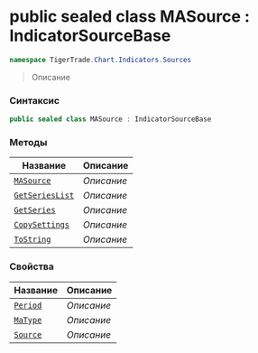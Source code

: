 
# public sealed class MASource : IndicatorSourceBase
```csharp
namespace TigerTrade.Chart.Indicators.Sources
```



> Описание

### Синтаксис
```csharp
public sealed class MASource : IndicatorSourceBase
```


### Методы
| Название | Описание |
| --- | --- |
| [`MASource`](./MASource.cs/Методы/MASource.md) | *Описание* |
| [`GetSeriesList`](./MASource.cs/Методы/GetSeriesList.md) | *Описание* |
| [`GetSeries`](./MASource.cs/Методы/GetSeries.md) | *Описание* |
| [`CopySettings`](./MASource.cs/Методы/CopySettings.md) | *Описание* |
| [`ToString`](./MASource.cs/Методы/ToString.md) | *Описание* |

### Свойства
| Название | Описание |
| --- | --- |
| [`Period`](./MASource.cs/Свойства/Period.md) | *Описание* |
| [`MaType`](./MASource.cs/Свойства/MaType.md) | *Описание* |
| [`Source`](./MASource.cs/Свойства/Source.md) | *Описание* |



